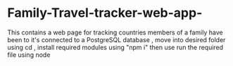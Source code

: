 # Family-Travel-tracker-web-app-
This contains a web page for tracking countries members of a family have been to it's connected to a PostgreSQL database , move into desired folder using cd , install required modules using "npm i" then use run the required file using node
